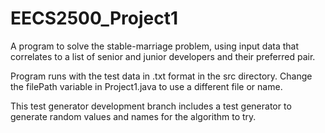 # EECS2500_Project1
A program to solve the stable-marriage problem, using input data that correlates to a list of senior and junior developers and their preferred pair.

Program runs with the test data in .txt format in the src directory. Change the filePath variable in Project1.java to use a different file or name. 

This test generator development branch includes a test generator to generate random
values and names for the algorithm to try.